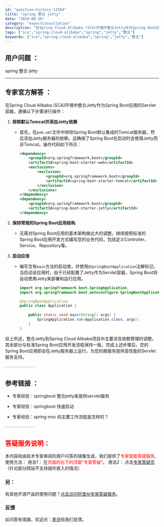 ```yaml
---
id: "question-history-12584"
title: "spring 整合 jetty"
date: "2024-09-26"
category: "expertConsultation"
description: "在Spring Cloud Alibaba (SCA)环境中整合Jetty作为Spring Boot应用的Servlet容器，遵循以下步骤进行操作：1. **排除默认Tomcat并添加Jetty依赖**   - 首先，在`pom.xml`文件中排除Spring Boot默认集成的Tomcat服务器，"
tags: ["sca","spring-cloud-alibaba","spring","jetty","整合"]
keywords: ["sca","spring-cloud-alibaba","spring","jetty","整合"]
---
```


## 用户问题 ： 
 spring 整合 jetty  

---------------
## 专家官方解答 ：

在Spring Cloud Alibaba (SCA)环境中整合Jetty作为Spring Boot应用的Servlet容器，遵循以下步骤进行操作：

1. **排除默认Tomcat并添加Jetty依赖**
   - 首先，在`pom.xml`文件中排除Spring Boot默认集成的Tomcat服务器，然后添加Jetty服务器的依赖。这确保了Spring Boot在启动时会使用Jetty而非Tomcat。操作代码如下所示：
     ```xml
     <dependency>
         <groupId>org.springframework.boot</groupId>
         <artifactId>spring-boot-starter-web</artifactId>
         <exclusions>
             <exclusion>
                 <groupId>org.springframework.boot</groupId>
                 <artifactId>spring-boot-starter-tomcat</artifactId>
             </exclusion>
         </exclusions>
     </dependency>
     <dependency>
         <groupId>org.springframework.boot</groupId>
         <artifactId>spring-boot-starter-jetty</artifactId>
     </dependency>
     ```

2. **保持常规的Spring Boot应用结构**
   - 无需对Spring Boot应用的基本架构做出大的调整。继续按照标准的Spring Boot应用开发方式编写您的业务代码，包括定义Controller、Service、Repository等。

3. **启动应用**
   - 编写含有`main`方法的启动类，并使用`@SpringBootApplication`注解标记。当启动该应用时，由于已经配置了Jetty作为Servlet容器，Spring Boot将自动使用Jetty来部署和运行应用。
     ```java
     import org.springframework.boot.SpringApplication;
     import org.springframework.boot.autoconfigure.SpringBootApplication;
     
     @SpringBootApplication
     public class Application {
         
         public static void main(String[] args) {
             SpringApplication.run(Application.class, args);
         }
     }
     ```

综上所述，整合Jetty到Spring Cloud Alibaba项目中主要涉及依赖管理的调整，其余部分与标准Spring Boot应用开发流程保持一致。完成上述步骤后，您的Spring Boot应用即会在Jetty服务器上运行，为您的微服务提供高性能的Servlet服务支持。


<font color="#949494">---------------</font> 


## 参考链接 ：

* 专家经验：springboot 整合jetty来提供servlet服务 
 
 * 专家经验：springboot 快速启动 
 
 * 专家经验：spring mvc 的主要工作流程是怎样的？ 


 <font color="#949494">---------------</font> 
 


## <font color="#FF0000">答疑服务说明：</font> 

本内容经由技术专家审阅的用户问答的镜像生成，我们提供了<font color="#FF0000">专家智能答疑服务</font>,使用方法：
用法1： 在<font color="#FF0000">页面的右下的浮窗”专家答疑“</font>。
用法2： 点击[专家答疑页](https://answer.opensource.alibaba.com/docs/intro)（针对部分网站不支持插件嵌入的情况）
### 另：


有其他开源产品的使用问题？[点击访问阿里AI专家答疑服务](https://answer.opensource.alibaba.com/docs/intro)。
### 反馈
如问答有错漏，欢迎点：[差评](https://ai.nacos.io/user/feedbackByEnhancerGradePOJOID?enhancerGradePOJOId=12677)给我们反馈。
